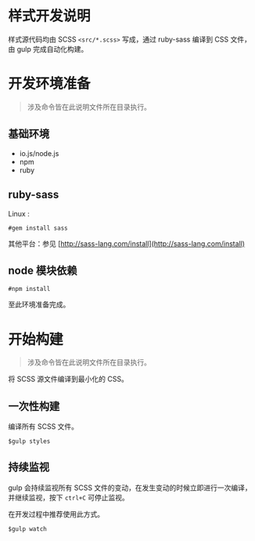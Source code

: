 # 样式开发说明

样式源代码均由 SCSS `<src/*.scss>` 写成，通过 ruby-sass 编译到 CSS 文件，由 gulp 完成自动化构建。



# 开发环境准备

> 涉及命令皆在此说明文件所在目录执行。

## 基础环境

- io.js/node.js
- npm
- ruby

## ruby-sass

Linux :

    #gem install sass

其他平台：参见 [http://sass-lang.com/install](http://sass-lang.com/install)

## node 模块依赖

    #npm install

至此环境准备完成。



# 开始构建

> 涉及命令皆在此说明文件所在目录执行。

将 SCSS 源文件编译到最小化的 CSS。

## 一次性构建

编译所有 SCSS 文件。

    $gulp styles

## 持续监视

gulp 会持续监视所有 SCSS 文件的变动，在发生变动的时候立即进行一次编译，并继续监视，按下 `ctrl+C` 可停止监视。

在开发过程中推荐使用此方式。

    $gulp watch
